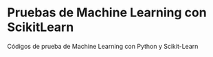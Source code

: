 # Pruebas de Machine Learning con ScikitLearn
Códigos de prueba de Machine Learning con Python y Scikit-Learn
